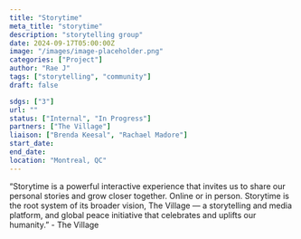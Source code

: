 ```yaml
---
title: "Storytime"
meta_title: "storytime"
description: "storytelling group"
date: 2024-09-17T05:00:00Z
image: "/images/image-placeholder.png"
categories: ["Project"]
author: "Rae J"
tags: ["storytelling", "community"]
draft: false

sdgs: ["3"]
url: ""
status: ["Internal", "In Progress"]
partners: ["The Village"]
liaison: ["Brenda Keesal", "Rachael Madore"]
start_date: 
end_date: 
location: "Montreal, QC"
---
```


“Storytime is a powerful interactive experience that invites us to share our personal stories and grow closer together. Online or in person.
Storytime is the root system of its broader vision, The Village — a storytelling and media platform, and global peace initiative that celebrates and uplifts our humanity.” - The Village